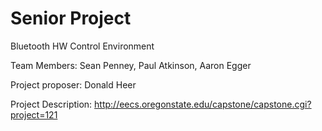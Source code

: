 Senior Project
==============

Bluetooth HW Control Environment

Team Members:
Sean Penney,
Paul Atkinson,
Aaron Egger

Project proposer:
Donald Heer

Project Description:
http://eecs.oregonstate.edu/capstone/capstone.cgi?project=121
